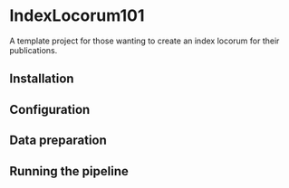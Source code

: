 # IndexLocorum101

A template project for those wanting to create an index locorum for their publications.

## Installation

## Configuration

## Data preparation

## Running the pipeline
